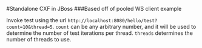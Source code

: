#Standalone CXF in JBoss
###Based off of pooled WS client example

Invoke test using the url `http://localhost:8080/hello/test?count=10&thread=5`.  `count`
can be any arbitrary number, and it will be used to determine the number of
test iterations per thread.  `threads` determines the number of threads to use.
